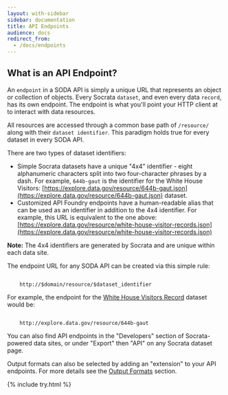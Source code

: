 ```yaml
---
layout: with-sidebar
sidebar: documentation
title: API Endpoints
audience: docs
redirect_from:
  - /docs/endpoints
---
```


## What is an API Endpoint?

An `endpoint` in a SODA API is simply a unique URL that represents an object or collection of objects. Every Socrata `dataset`, and even every data `record`, has its own endpoint. The endpoint is what you'll point your HTTP client at to interact with data resources.

All resources are accessed through a common base path of `/resource/` along with their `dataset identifier`. This paradigm holds true for every dataset in every SODA API.

There are two types of dataset identifiers:
* Simple Socrata datasets have a unique "4x4" identifier - eight alphanumeric characters split into two four-character phrases by a dash. For example, `644b-gaut` is the identifier for the White House Visitors: [https://explore.data.gov/resource/644b-gaut.json](https://explore.data.gov/resource/644b-gaut.json) dataset.
* Customized API Foundry endpoints have a human-readable alias that can be used as an identifier in addition to the 4x4 identifier. For example, this URL is equivalent to the one above: [https://explore.data.gov/resource/white-house-visitor-records.json](https://explore.data.gov/resource/white-house-visitor-records.json)

**Note:** The 4x4 identifiers are generated by Socrata and are unique within each data site.

The endpoint URL for any SODA API can be created via this simple rule:

<code class="url">
	<span class="transport">http://</span><span class="domain">$domain</span><span class="path">/resource/</span><span class="identifier">$dataset_identifier</span>
</code>

For example, the endpoint for the [White House Visitors Record](http://replaceme.com/url) dataset would be:

<code class="url">
	<span class="transport">http://</span><span class="domain">explore.data.gov</span><span class="path">/resource/</span><span class="identifier">644b-gaut</span>
</code>

You can also find API endpoints in the "Developers" section of Socrata-powered data sites, or under "Export" then "API" on any Socrata dataset page.

Output formats can also be selected by adding an "extension" to your API endpoints. For more details see the [Output Formats](/docs/formats/index.html) section.

{% include try.html %}
